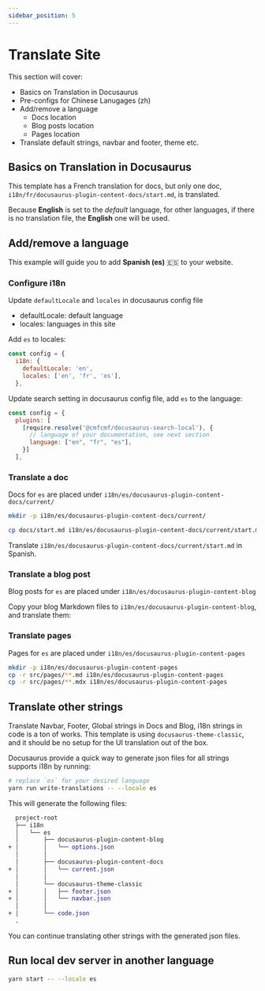 ```yaml
---
sidebar_position: 5
---
```


# Translate Site

This section will cover:

- Basics on Translation in Docusaurus
- Pre-configs for Chinese Lanugages (zh)
- Add/remove a language
  - Docs location
  - Blog posts location
  - Pages location
- Translate default strings, navbar and footer, theme etc.

## Basics on Translation in Docusaurus

This template has a French translation for docs, but only one doc, `i18n/fr/docusaurus-plugin-content-docs/start.md`, is translated.

Because **English** is set to the _default_ language, for other languages, if there is no translation file, the **English** one will be used.

## Add/remove a language

This example will guide you to add **Spanish (es)** 🇪🇸 to your website.

### Configure i18n

Update `defaultLocale` and `locales` in docusaurus config file

- defaultLocale: default language
- locales: languages in this site

Add `es` to locales:

```js {3,4}title="docusaurus.config.js"
const config = {
  i18n: {
    defaultLocale: 'en',
    locales: ['en', 'fr', 'es'],
  },
```

Update search setting in docusaurus config file, add `es` to the language:

```js {5} title="docusaurus.config.js"
const config = {
  plugins: [
    [require.resolve('@cmfcmf/docusaurus-search-local'), {
      // language of your documentation, see next section
      language: ["en", "fr", "es"],
    }]
  ],
```

### Translate a doc

Docs for `es` are placed under `i18n/es/docusaurus-plugin-content-docs/current/`

```bash
mkdir -p i18n/es/docusaurus-plugin-content-docs/current/

cp docs/start.md i18n/es/docusaurus-plugin-content-docs/current/start.md
```

Translate `i18n/es/docusaurus-plugin-content-docs/current/start.md` in Spanish.

### Translate a blog post

Blog posts for `es` are placed under `i18n/es/docusaurus-plugin-content-blog`

Copy your blog Markdown files to `i18n/es/docusaurus-plugin-content-blog`, and translate them:

### Translate pages

Pages for `es` are placed under `i18n/es/docusaurus-plugin-content-pages`

```bash
mkdir -p i18n/es/docusaurus-plugin-content-pages
cp -r src/pages/**.md i18n/es/docusaurus-plugin-content-pages
cp -r src/pages/**.mdx i18n/es/docusaurus-plugin-content-pages
```

## Translate other strings

Translate Navbar, Footer, Global strings in Docs and Blog, i18n strings in code is a ton of works. This template is using `docusaurus-theme-classic`, and it should be no setup for the UI translation out of the box.

Docusaurus provide a quick way to generate json files for all strings supports i18n by running:

```bash
# replace `es` for your desired language
yarn run write-translations -- --locale es
```

This will generate the following files:

```diff {5,8,11,12,14}
  project-root
  ├── i18n
  │   └── es
  │       ├── docusaurus-plugin-content-blog
+ │       │   └── options.json
  │       │
  │       ├── docusaurus-plugin-content-docs
+ │       │   └── current.json
  │       │
  │       └── docusaurus-theme-classic
+ │       │   ├── footer.json
+ │       │   └── navbar.json
  │       │
+ │       └── code.json
  .
```

You can continue translating other strings with the generated json files.

## Run local dev server in another language

```bash
yarn start -- --locale es
```
